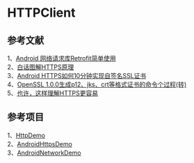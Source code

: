 # HTTPClient  


## 参考文献  
1、[Android 网络请求库Retrofit简单使用](https://blog.csdn.net/u011974987/article/details/50895633)     
2、[白话图解HTTPS原理](https://www.cnblogs.com/ghjbk/p/6738069.html)     
3、[Android HTTPS如何10分钟实现自签名SSL证书](https://www.cnblogs.com/tommylemon/p/5454303.html)     
4、[OpenSSL 1.0.0生成p12、jks、crt等格式证书的命令个过程(转)](https://www.cnblogs.com/bluestorm/archive/2013/06/26/3155945.html)      
5、[也许，这样理解HTTPS更容易](http://showme.codes/2017-02-20/understand-https/)    


## 参考项目  
1、[HttpDemo](https://github.com/yxdroid/HttpDemo)      
2、[AndroidHttpsDemo](https://github.com/Frank-Zhu/AndroidHttpsDemo)       
3、[AndroidNetworkDemo](https://github.com/dodocat/AndroidNetworkDemo)    


